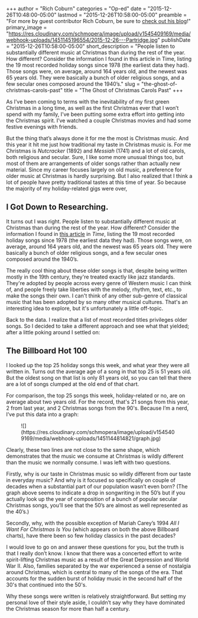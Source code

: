 +++
author = "Rich Coburn"
categories = "Op-ed"
date = "2015-12-26T10:48:00-05:00"
lastmod = "2015-12-26T10:58:00-05:00"
preamble = "For more by guest contributor Rich Coburn, be sure to [check out his blog](http://www.richcoburn.com/blog/)!"
primary_image = "https://res.cloudinary.com/schmopera/image/upload/v1545409169/media/webhook-uploads/1451145196554/2015-12-26---Partridge.jpg"
publishDate = "2015-12-26T10:58:00-05:00"
short_description = "People listen to substantially different music at Christmas than during the rest of the year. How different? Consider the information I found in this article in Time, listing the 19 most recorded holiday songs since 1978 (the earliest data they had). Those songs were, on average, around 164 years old, and the newest was 65 years old. They were basically a bunch of older religious songs, and a few secular ones composed around the 1940’s."
slug = "the-ghost-of-christmas-carols-past"
title = "The Ghost of Christmas Carols Past"
+++

As I’ve been coming to terms with the inevitability of my first green Christmas in a long time, as well as the first Christmas ever that I won’t spend with my family, I’ve been putting some extra effort into getting into the Christmas spirit. I’ve watched a couple Christmas movies and had some festive evenings with friends. 

But the thing that’s always done it for me the most is Christmas music. And this year it hit me just how traditional my taste in Christmas music is. For me Christmas is *Nutcracker* (1892) and *Messiah* (1741) and a lot of old carols, both religious and secular. Sure, I like some more unusual things too, but most of them are arrangements of older songs rather than actually new material. Since my career focuses largely on old music, a preference for older music at Christmas is hardly surprising. But I also realized that I think a lot of people have pretty traditional tastes at this time of year. So because the majority of my holiday-related gigs were over,

## I Got Down to Researching.

It turns out I was right. People listen to substantially different music at Christmas than during the rest of the year. How different? Consider the information I found in [this article](http://time.com/3613551/christmas-song) in *Time*, listing the 19 most recorded holiday songs since 1978 (the earliest data they had). Those songs were, on average, around 164 years old, and the newest was 65 years old. They were basically a bunch of older religious songs, and a few secular ones composed around the 1940’s.

The really cool thing about these older songs is that, despite being written mostly in the 19th century, they're treated exactly like jazz standards. They're adopted by people across every genre of Western music I can think of, and people freely take liberties with the melody, rhythm, text, etc., to make the songs their own. I can't think of any other sub-genre of classical music that has been adopted by so many other musical cultures. That's an interesting idea to explore, but it's unfortunately a little off-topic.

Back to the data. I realize that a list of most recorded titles privileges older songs. So I decided to take a different approach and see what that yielded; after a little poking around I settled on:

## The Billboard Hot 100

I looked up the top 25 holiday songs this week, and what year they were all written in. Turns out the average age of a song in that top 25 is 51 years old. But the oldest song on that list is only 81 years old, so you can tell that there are a lot of songs clumped at the old end of that chart.

For comparison, the top 25 songs this week, holiday-related or no, are on average about two years old. For the record, that's 21 songs from this year, 2 from last year, and 2 Christmas songs from the 90's. Because I’m a nerd, I’ve put this data into a graph:

<figure data-type="image">
![](https://res.cloudinary.com/schmopera/image/upload/v1545409169/media/webhook-uploads/1451144814821/graph.jpg)
</figure>

Clearly, these two lines are not close to the same shape, which demonstrates that the music we consume at Christmas is wildly different than the music we normally consume. I was left with two questions.

Firstly, why is our taste in Christmas music so wildly different from our taste in everyday music? And why is it focused so specifically on couple of decades when a substantial part of our population wasn’t even born? (The graph above seems to indicate a drop in songwriting in the 50’s but if you actually look up the year of composition of a bunch of popular secular Christmas songs, you’ll see that the 50’s are almost as well represented as the 40’s.)

Secondly, why, with the possible exception of Mariah Carey’s 1994 *All I Want For Christmas Is You* (which appears on both the above Billboard charts), have there been so few holiday classics in the past decades? 

I would love to go on and answer these questions for you, but the truth is that I really don’t know. I know that there was a concerted effort to write spirit-lifting Christmas music as a result of the Great Depression and World War II. Also, families separated by the war experienced a sense of nostalgia around Christmas, which is central to many of the songs of the era. That accounts for the sudden burst of holiday music in the second half of the 30's that continued into the 50's.

Why these songs were written is relatively straightforward. But setting my personal love of their style aside, I couldn’t say why they have dominated the Christmas season for more than half a century.
